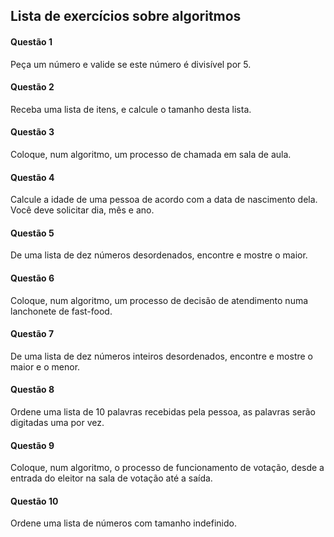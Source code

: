 ## Lista de exercícios sobre algoritmos

<h4>Questão 1</h4>
<p>Peça um número e valide se este número é divisível por 5.</p>

<h4>Questão 2</h4>
<p>Receba uma lista de itens, e calcule o tamanho desta lista.</p>

<h4>Questão 3</h4>
<p>Coloque, num algoritmo, um processo de chamada em sala de aula.</p></p>

<h4>Questão 4</h4>
<p>Calcule a idade de uma pessoa de acordo com a data de nascimento dela. Você deve solicitar dia, mês e ano.</p>

<h4>Questão 5</h4>
<p>De uma lista de dez números desordenados, encontre e mostre o maior.</p>

<h4>Questão 6</h4>
<p>Coloque, num algoritmo, um processo de decisão de atendimento numa lanchonete de fast-food.</p>

<h4>Questão 7</h4>
<p>De uma lista de dez números inteiros desordenados, encontre e mostre o maior e o menor.</p>

<h4>Questão 8</h4>
<p>Ordene uma lista de 10 palavras recebidas pela pessoa, as palavras serão digitadas uma por vez.</p>

<h4>Questão 9</h4>
<p>Coloque, num algoritmo, o processo de funcionamento de votação, desde a entrada do eleitor na sala de votação até a saída.</p>

<h4>Questão 10</h4>
<p>Ordene uma lista de números com tamanho indefinido.</p>
